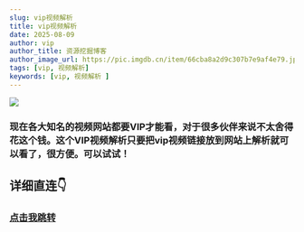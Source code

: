 ```yaml
---
slug: vip视频解析
title: vip视频解析
date: 2025-08-09
author: vip
author_title: 资源挖掘博客
author_image_url: https://pic.imgdb.cn/item/66cba8a2d9c307b7e9af4e79.jpg
tags: [vip, 视频解析]
keywords: [vip, 视频解析 ]
---
```

![](https://pic.imgdb.cn/item/66ede2f0f21886ccc09722ab.png)


### 现在各大知名的视频网站都要VIP才能看，对于很多伙伴来说不太舍得花这个钱。这个VIP视频解析只要把vip视频链接放到网站上解析就可以看了，很方便。可以试试！


## 详细直连👇
### [点击我跳转](https://www.vipjx.com.cn/)












